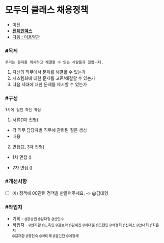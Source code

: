 # 모두의 클래스 채용정책


- 이전      
- [**전체인덱스**](../README.md)     
- [다음 : 이용약관](../policy/이용약관.md)



### **#목적**
```우리는 문제를 제시하고 해결할 수 있는 사람들과 일합니다.```  
1. 자신의 직무에서 문제를 해결할 수 있는가  
2. 시스템화에 대한 문제를 고민/해결할 수 있는가  
3. 다음 세대에 대한 문제를 제시할 수 있는가  
  
  


### **#구성**
```3차에 걸친 확인 작업```
1. 서류(1차 전형)  
- 각 직무 담당자별 직무에 관련된 질문 생성  
- 내용  

2. 면접(2, 3차 전형)  
- 1차 면접 ()  
  
- 2차 면접 ()



### #개선사항

- [ ] 예) 정책에 00관련 정책을 만들어주세요. -> @김대형



### **#작업자**

- 기획 - `@강승권` `@김대형` `@신민수` 
- 작업자 - `@안지환` `@노육민` `@김보라` `@김혜진` `@이대준` `@조현민` `@박정희` `@신미소` `@안내희` `@최윤지`  
`@김재환` `@장현숙` `@박미래` `@김민찬` `@이정혜`
  
